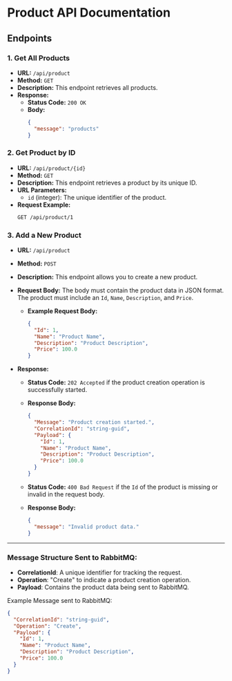 # Product API Documentation

## Endpoints

### 1. **Get All Products**

- **URL:** `/api/product`
- **Method:** `GET`
- **Description:** This endpoint retrieves all products.
- **Response:**
  - **Status Code:** `200 OK`
  - **Body:** 
    ```json
    {
      "message": "products"
    }
    ```

### 2. **Get Product by ID**

- **URL:** `/api/product/{id}`
- **Method:** `GET`
- **Description:** This endpoint retrieves a product by its unique ID.
- **URL Parameters:**
  - `id` (integer): The unique identifier of the product.
- **Request Example:**
  ```bash
  GET /api/product/1

### 3. **Add a New Product**

- **URL:** `/api/product`
- **Method:** `POST`
- **Description:** This endpoint allows you to create a new product.
- **Request Body:** The body must contain the product data in JSON format. The product must include an `Id`, `Name`, `Description`, and `Price`.
  - **Example Request Body:**
    ```json
    {
      "Id": 1,
      "Name": "Product Name",
      "Description": "Product Description",
      "Price": 100.0
    }
    ```

- **Response:**
  - **Status Code:** `202 Accepted` if the product creation operation is successfully started.
  - **Response Body:**
    ```json
    {
      "Message": "Product creation started.",
      "CorrelationId": "string-guid",
      "Payload": {
        "Id": 1,
        "Name": "Product Name",
        "Description": "Product Description",
        "Price": 100.0
      }
    }
    ```

  - **Status Code:** `400 Bad Request` if the `Id` of the product is missing or invalid in the request body.
  - **Response Body:**
    ```json
    {
      "message": "Invalid product data."
    }
    ```

---

### Message Structure Sent to RabbitMQ:

- **CorrelationId**: A unique identifier for tracking the request.
- **Operation**: "Create" to indicate a product creation operation.
- **Payload**: Contains the product data being sent to RabbitMQ.

Example Message sent to RabbitMQ:
```json
{
  "CorrelationId": "string-guid",
  "Operation": "Create",
  "Payload": {
    "Id": 1,
    "Name": "Product Name",
    "Description": "Product Description",
    "Price": 100.0
  }
}
